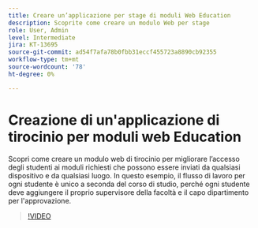 ```yaml
---
title: Creare un’applicazione per stage di moduli Web Education
description: Scoprite come creare un modulo Web per stage
role: User, Admin
level: Intermediate
jira: KT-13695
source-git-commit: ad54f7afa78b0fbb31eccf455723a8890cb92355
workflow-type: tm+mt
source-wordcount: '78'
ht-degree: 0%

---
```


# Creazione di un&#39;applicazione di tirocinio per moduli web Education

Scopri come creare un modulo web di tirocinio per migliorare l’accesso degli studenti ai moduli richiesti che possono essere inviati da qualsiasi dispositivo e da qualsiasi luogo. In questo esempio, il flusso di lavoro per ogni studente è unico a seconda del corso di studio, perché ogni studente deve aggiungere il proprio supervisore della facoltà e il capo dipartimento per l&#39;approvazione.

>[!VIDEO](https://video.tv.adobe.com/v/3421853?quality=12&learn=on&hidetitle=true)
